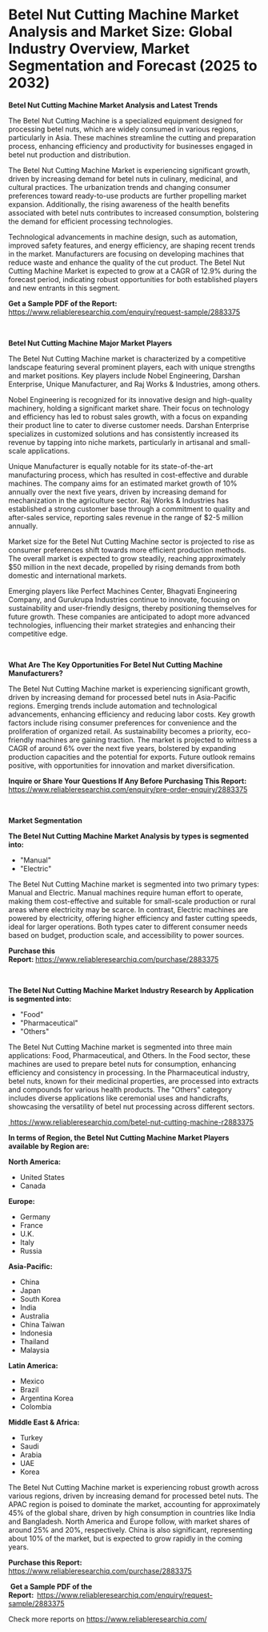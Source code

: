<p><h1>Betel Nut Cutting Machine Market Analysis and Market Size: Global Industry Overview, Market Segmentation and Forecast (2025 to 2032)</h1></p><p><strong>Betel Nut Cutting Machine Market Analysis and Latest Trends</strong></p>
<p><p>The Betel Nut Cutting Machine is a specialized equipment designed for processing betel nuts, which are widely consumed in various regions, particularly in Asia. These machines streamline the cutting and preparation process, enhancing efficiency and productivity for businesses engaged in betel nut production and distribution.</p><p>The Betel Nut Cutting Machine Market is experiencing significant growth, driven by increasing demand for betel nuts in culinary, medicinal, and cultural practices. The urbanization trends and changing consumer preferences toward ready-to-use products are further propelling market expansion. Additionally, the rising awareness of the health benefits associated with betel nuts contributes to increased consumption, bolstering the demand for efficient processing technologies.</p><p>Technological advancements in machine design, such as automation, improved safety features, and energy efficiency, are shaping recent trends in the market. Manufacturers are focusing on developing machines that reduce waste and enhance the quality of the cut product. The Betel Nut Cutting Machine Market is expected to grow at a CAGR of 12.9% during the forecast period, indicating robust opportunities for both established players and new entrants in this segment.</p></p>
<p><strong>Get a Sample PDF of the Report:&nbsp;</strong> <a href="https://www.reliableresearchiq.com/enquiry/request-sample/2883375?utm_campaign=2927&utm_medium=2&utm_source=Github&utm_content=ia&utm_term=13032025&utm_id=betel-nut-cutting-machine">https://www.reliableresearchiq.com/enquiry/request-sample/2883375</a></p>
<p>&nbsp;</p>
<p><strong>Betel Nut Cutting Machine Major Market Players</strong></p>
<p><p>The Betel Nut Cutting Machine market is characterized by a competitive landscape featuring several prominent players, each with unique strengths and market positions. Key players include Nobel Engineering, Darshan Enterprise, Unique Manufacturer, and Raj Works & Industries, among others.</p><p>Nobel Engineering is recognized for its innovative design and high-quality machinery, holding a significant market share. Their focus on technology and efficiency has led to robust sales growth, with a focus on expanding their product line to cater to diverse customer needs. Darshan Enterprise specializes in customized solutions and has consistently increased its revenue by tapping into niche markets, particularly in artisanal and small-scale applications.</p><p>Unique Manufacturer is equally notable for its state-of-the-art manufacturing process, which has resulted in cost-effective and durable machines. The company aims for an estimated market growth of 10% annually over the next five years, driven by increasing demand for mechanization in the agriculture sector. Raj Works & Industries has established a strong customer base through a commitment to quality and after-sales service, reporting sales revenue in the range of $2-5 million annually.</p><p>Market size for the Betel Nut Cutting Machine sector is projected to rise as consumer preferences shift towards more efficient production methods. The overall market is expected to grow steadily, reaching approximately $50 million in the next decade, propelled by rising demands from both domestic and international markets.</p><p>Emerging players like Perfect Machines Center, Bhagvati Engineering Company, and Gurukrupa Industries continue to innovate, focusing on sustainability and user-friendly designs, thereby positioning themselves for future growth. These companies are anticipated to adopt more advanced technologies, influencing their market strategies and enhancing their competitive edge.</p></p>
<p>&nbsp;</p>
<p><strong>What Are The Key Opportunities For Betel Nut Cutting Machine Manufacturers?</strong></p>
<p><p>The Betel Nut Cutting Machine market is experiencing significant growth, driven by increasing demand for processed betel nuts in Asia-Pacific regions. Emerging trends include automation and technological advancements, enhancing efficiency and reducing labor costs. Key growth factors include rising consumer preferences for convenience and the proliferation of organized retail. As sustainability becomes a priority, eco-friendly machines are gaining traction. The market is projected to witness a CAGR of around 6% over the next five years, bolstered by expanding production capacities and the potential for exports. Future outlook remains positive, with opportunities for innovation and market diversification.</p></p>
<p><strong>Inquire or Share Your Questions If Any Before Purchasing This Report:</strong> <a href="https://www.reliableresearchiq.com/enquiry/pre-order-enquiry/2883375?utm_campaign=2927&utm_medium=2&utm_source=Github&utm_content=ia&utm_term=13032025&utm_id=betel-nut-cutting-machine">https://www.reliableresearchiq.com/enquiry/pre-order-enquiry/2883375</a></p>
<p>&nbsp;</p>
<p><strong>Market Segmentation</strong></p>
<p><strong>The Betel Nut Cutting Machine Market Analysis by types is segmented into:</strong></p>
<p><ul><li>"Manual"</li><li>"Electric"</li></ul></p>
<p><p>The Betel Nut Cutting Machine market is segmented into two primary types: Manual and Electric. Manual machines require human effort to operate, making them cost-effective and suitable for small-scale production or rural areas where electricity may be scarce. In contrast, Electric machines are powered by electricity, offering higher efficiency and faster cutting speeds, ideal for larger operations. Both types cater to different consumer needs based on budget, production scale, and accessibility to power sources.</p></p>
<p><strong>Purchase this Report:&nbsp;</strong><a href="https://www.reliableresearchiq.com/purchase/2883375?utm_campaign=2927&utm_medium=2&utm_source=Github&utm_content=ia&utm_term=13032025&utm_id=betel-nut-cutting-machine">https://www.reliableresearchiq.com/purchase/2883375</a></p>
<p>&nbsp;</p>
<p><strong>The Betel Nut Cutting Machine Market Industry Research by Application is segmented into:</strong></p>
<p><ul><li>"Food"</li><li>"Pharmaceutical"</li><li>"Others"</li></ul></p>
<p><p>The Betel Nut Cutting Machine market is segmented into three main applications: Food, Pharmaceutical, and Others. In the Food sector, these machines are used to prepare betel nuts for consumption, enhancing efficiency and consistency in processing. In the Pharmaceutical industry, betel nuts, known for their medicinal properties, are processed into extracts and compounds for various health products. The "Others" category includes diverse applications like ceremonial uses and handicrafts, showcasing the versatility of betel nut processing across different sectors.</p></p>
<p><a href="https://www.reliableresearchiq.com/betel-nut-cutting-machine-r2883375?utm_campaign=2927&utm_medium=2&utm_source=Github&utm_content=ia&utm_term=13032025&utm_id=betel-nut-cutting-machine">&nbsp;https://www.reliableresearchiq.com/betel-nut-cutting-machine-r2883375</a></p>
<p><strong>In terms of Region, the Betel Nut Cutting Machine Market Players available by Region are:</strong></p>
<p>
    <p> <strong> North America: </strong>
        <ul>
            <li>United States</li>
            <li>Canada</li>
        </ul>
        </p> 
    <p> <strong> Europe: </strong>
        <ul>
            <li>Germany</li>
            <li>France</li>
            <li>U.K.</li>
            <li>Italy</li>
            <li>Russia</li>
        </ul>
        </p> 
    <p> <strong> Asia-Pacific: </strong>
        <ul>
            <li>China</li>
            <li>Japan</li>
            <li>South Korea</li>
            <li>India</li>
            <li>Australia</li>
            <li>China Taiwan</li>
            <li>Indonesia</li>
            <li>Thailand</li>
            <li>Malaysia</li>
        </ul>
        </p> 
    <p> <strong> Latin America: </strong>
        <ul>
            <li>Mexico</li>
            <li>Brazil</li>
            <li>Argentina Korea</li>
            <li>Colombia</li>
        </ul>
        </p> 
    <p> <strong> Middle East & Africa: </strong>
        <ul>
            <li>Turkey</li>
            <li>Saudi</li>
            <li>Arabia</li>
            <li>UAE</li>
            <li>Korea</li>
        </ul>
    </p>
    </p>
<p><p>The Betel Nut Cutting Machine market is experiencing robust growth across various regions, driven by increasing demand for processed betel nuts. The APAC region is poised to dominate the market, accounting for approximately 45% of the global share, driven by high consumption in countries like India and Bangladesh. North America and Europe follow, with market shares of around 25% and 20%, respectively. China is also significant, representing about 10% of the market, but is expected to grow rapidly in the coming years.</p></p>
<p><strong>Purchase this Report: </strong><a href="https://www.reliableresearchiq.com/purchase/2883375?utm_campaign=2927&utm_medium=2&utm_source=Github&utm_content=ia&utm_term=13032025&utm_id=betel-nut-cutting-machine">https://www.reliableresearchiq.com/purchase/2883375</a></p>
<p>&nbsp;<strong>Get a Sample PDF of the Report:&nbsp;&nbsp;</strong><a href="https://www.reliableresearchiq.com/enquiry/request-sample/2883375?utm_campaign=2927&utm_medium=2&utm_source=Github&utm_content=ia&utm_term=13032025&utm_id=betel-nut-cutting-machine">https://www.reliableresearchiq.com/enquiry/request-sample/2883375</a></p>
<p><strong></strong></p>
<p>Check more reports on <a href="https://www.reliableresearchiq.com/?utm_campaign=2927&utm_medium=2&utm_source=Github&utm_content=ia&utm_term=13032025&utm_id=betel-nut-cutting-machine">https://www.reliableresearchiq.com/</a></p>